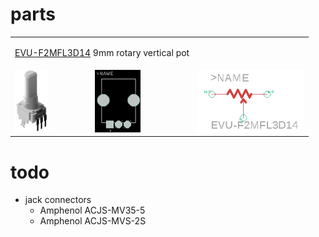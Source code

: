 # parts

<table>
<tr>
<td colspan="2">
 
[EVU-F2MFL3D14](pots/EVU-F2MFL3D14/ "Panasonic square 9mm EVU-F2MFL3D14")
 9mm rotary vertical pot
 </td>
 </tr>
  
 <tr>
 <td>
 
<img src="pots/EVU-F2MFL3D14/EVUF2MFL3D14.png" height="100px">

 </td>
 <td>
 <img src="pots/EVU-F2MFL3D14/Footprint2.png" height="100px">
 </td>
 
 <td>
 <img src="pots/EVU-F2MFL3D14/symbol.png" height="100px">
 </td>
 
 </tr>

 
 
 </table>

# todo
* jack connectors
  * Amphenol ACJS-MV35-5
  * Amphenol ACJS-MVS-2S 
